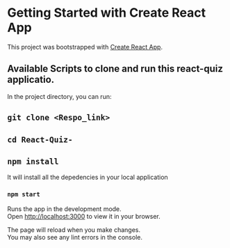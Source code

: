 # Getting Started with Create React App

This project was bootstrapped with [Create React App](https://github.com/facebook/create-react-app).

## Available Scripts to clone and run this react-quiz applicatio.

In the project directory, you can run:

## `git clone <Respo_link>`

## `cd React-Quiz-`

## `npm install`
It will install all the depedencies in your local application

### `npm start`

Runs the app in the development mode.\
Open [http://localhost:3000](http://localhost:3000) to view it in your browser.

The page will reload when you make changes.\
You may also see any lint errors in the console.

